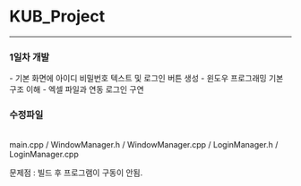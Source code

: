 <h1> KUB_Project </h1>
<hr>

<h3>1일차 개발</h3>
- 기본 화면에 아이디 비밀번호 텍스트 및 로그인 버튼 생성
- 윈도우 프로그래밍 기본 구조 이해
- 엑셀 파일과 연동 로그인 구연 <br>

<h3>수정파일</h3> <br>
main.cpp / WindowManager.h / WindowManager.cpp / LoginManager.h / LoginManager.cpp <br>

문제점 : 빌드 후 프로그램이 구동이 안됨. <br>
